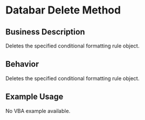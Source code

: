 # Databar Delete Method

## Business Description
Deletes the specified conditional formatting rule object.

## Behavior
Deletes the specified conditional formatting rule object.

## Example Usage
No VBA example available.